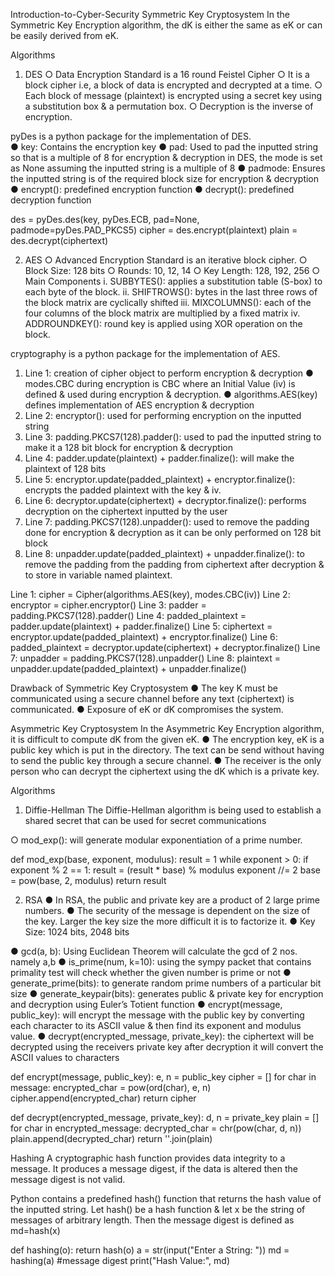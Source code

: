 Introduction-to-Cyber-Security
Symmetric Key Cryptosystem 
In the Symmetric Key Encryption algorithm, the dK is either the same as eK or can be easily derived from eK.

Algorithms
1.	DES
○	Data Encryption Standard is a 16 round Feistel Cipher 
○	It is a block cipher i.e, a block of data is encrypted and decrypted at a time.
○	Each block of message (plaintext) is encrypted using a secret key using a substitution box & a permutation box. 
○	Decryption is the inverse of encryption.

pyDes is a python package for the implementation of DES.  
●	key: Contains the encryption key
●	pad: Used to pad the inputted string so that is a multiple of 8 for encryption & decryption in DES, the mode is set as None assuming the inputted string is a multiple of 8
●	padmode: Ensures the inputted string is of the required block size for encryption & decryption
●	encrypt(): predefined encryption function
●	decrypt(): predefined decryption function

des = pyDes.des(key, pyDes.ECB, pad=None, padmode=pyDes.PAD_PKCS5)
cipher = des.encrypt(plaintext)
plain = des.decrypt(ciphertext)

2.	AES
○	Advanced Encryption Standard is an iterative block cipher.
○	Block Size: 128 bits
○	Rounds: 10, 12, 14
○	Key Length: 128, 192, 256
○	Main Components
i.	SUBBYTES(): applies a substitution table (S-box) to each byte of the block.
ii.	SHIFTROWS(): bytes in the last three rows of the block matrix are cyclically shifted 
iii.	MIXCOLUMNS(): each of the four columns of the block matrix are multiplied  by a fixed matrix
iv.	ADDROUNDKEY(): round key is applied using XOR operation on the block. 

cryptography is a python package for the implementation of AES.
1.	Line 1: creation of cipher object to perform encryption & decryption 
●	modes.CBC during encryption is CBC where an Initial Value (iv) is defined & used during encryption & decryption.
●	algorithms.AES(key) defines implementation of AES encryption & decryption
2.	Line 2: encryptor(): used for performing encryption on the inputted string
3.	Line 3: padding.PKCS7(128).padder(): used to pad the inputted string to make it a 128 bit block for encryption & decryption
4.	Line 4: padder.update(plaintext) + padder.finalize(): will make the plaintext of 128 bits
5.	Line 5: encryptor.update(padded_plaintext) + encryptor.finalize(): encrypts the padded plaintext with the key & iv.
6.	Line 6: decryptor.update(ciphertext) + decryptor.finalize(): performs decryption on the ciphertext inputted by the user
7.	Line 7: padding.PKCS7(128).unpadder(): used to remove the padding done for encryption & decryption as it can be only performed on 128 bit block
8.	Line 8: unpadder.update(padded_plaintext) + unpadder.finalize(): to remove the padding from the padding from ciphertext after decryption & to store in variable named plaintext.

   Line 1: cipher = Cipher(algorithms.AES(key), modes.CBC(iv))
   Line 2: encryptor = cipher.encryptor()
   Line 3: padder = padding.PKCS7(128).padder()
   Line 4: padded_plaintext = padder.update(plaintext) + padder.finalize()
   Line 5: ciphertext = encryptor.update(padded_plaintext) + encryptor.finalize()
   Line 6: padded_plaintext = decryptor.update(ciphertext) + decryptor.finalize()
   Line 7: unpadder = padding.PKCS7(128).unpadder()
   Line 8: plaintext = unpadder.update(padded_plaintext) + unpadder.finalize()

Drawback of Symmetric Key Cryptosystem 
●	The key K must be communicated using a secure channel before any text (ciphertext) is communicated.
●	Exposure of eK or dK compromises the system.

Asymmetric Key Cryptosystem
In the Asymmetric Key Encryption algorithm, it is difficult to compute dK from the given eK.
●	The encryption key, eK is a public key which is put in the directory. The text can be send without having to send the public key through a secure channel.
●	The receiver is the only person who can decrypt the ciphertext using the dK which is a private key.

Algorithms
1.	Diffie-Hellman 
The Diffie-Hellman algorithm is being used to establish a shared secret that can be used for secret communications

○	mod_exp(): will generate modular exponentiation of a prime number.

def mod_exp(base, exponent, modulus):
    result = 1
    while exponent > 0:
        if exponent % 2 == 1:
            result = (result * base) % modulus
        exponent //= 2
        base = pow(base, 2, modulus)
    return result

2.	RSA
●	In RSA, the public and private key are a product of 2 large prime numbers.
●	 The security of the message is dependent on the size of the key. Larger the key size the more difficult it is to factorize it.
●	Key Size: 1024 bits, 2048 bits

●	gcd(a, b): Using Euclidean Theorem will calculate the gcd of 2 nos. namely a,b
●	is_prime(num, k=10): using the sympy packet that contains primality test will check whether the given number is prime or not
●	generate_prime(bits): to generate random prime numbers of a particular bit size
●	generate_keypair(bits): generates public & private key for encryption and decryption using Euler’s Totient function
●	encrypt(message, public_key): will encrypt the message with the public key by converting each character to its ASCII value & then find its exponent and modulus value.
●	decrypt(encrypted_message, private_key): the ciphertext will be decrypted using the receivers private key after decryption it will convert the ASCII values to characters 

def encrypt(message, public_key):
    e, n = public_key
    cipher = []
    for char in message:
      encrypted_char = pow(ord(char), e, n)
      cipher.append(encrypted_char)
    return cipher

def decrypt(encrypted_message, private_key):
    d, n = private_key
    plain = []
    for char in encrypted_message:
      decrypted_char = chr(pow(char, d, n))
      plain.append(decrypted_char)
    return ''.join(plain)


Hashing
A cryptographic hash function provides data integrity to a message. It produces a message digest, if the data is altered then the message digest is not valid.

Python contains a predefined hash() function that returns the hash value of the inputted string.
Let hash() be a hash function & let x be the string of messages of arbitrary length. Then the message digest is defined as 
md=hash(x)
 
def hashing(o):
  return hash(o)
a = str(input("Enter a String: "))
md = hashing(a) #message digest
print("Hash Value:", md)


